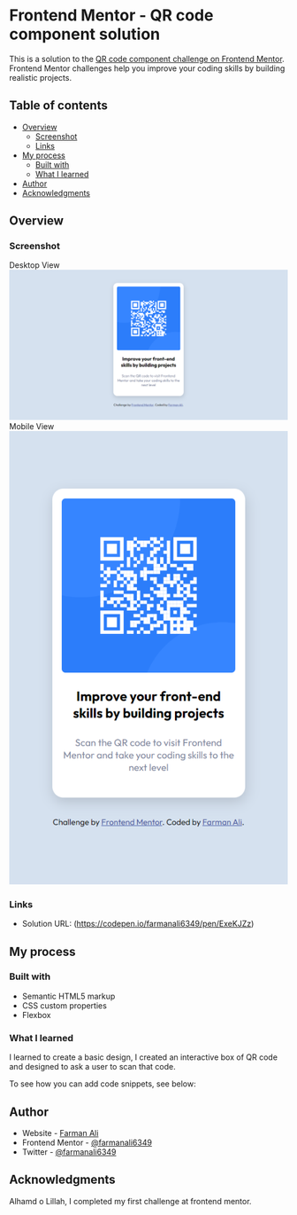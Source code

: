 # Frontend Mentor - QR code component solution

This is a solution to the [QR code component challenge on Frontend Mentor](https://www.frontendmentor.io/challenges/qr-code-component-iux_sIO_H). Frontend Mentor challenges help you improve your coding skills by building realistic projects. 

## Table of contents

- [Overview](#overview)
  - [Screenshot](#screenshot)
  - [Links](#links)
- [My process](#my-process)
  - [Built with](#built-with)
  - [What I learned](#what-i-learned)
- [Author](#author)
- [Acknowledgments](#acknowledgments)

## Overview

### Screenshot
Desktop View
![](./screenshots/desktop.png)
Mobile View
![](./screenshots/mobile.png)

### Links

- Solution URL: (https://codepen.io/farmanali6349/pen/ExeKJZz)

## My process

### Built with

- Semantic HTML5 markup
- CSS custom properties
- Flexbox

### What I learned

I learned to create a basic design, I created an interactive box of QR code and designed to ask a user to scan that code.

To see how you can add code snippets, see below:

## Author

- Website - [Farman Ali](https://www.linkedin.com/in/farmanali6349/)
- Frontend Mentor - [@farmanali6349](https://www.frontendmentor.io/profile/farmanali6349)
- Twitter - [@farmanali6349](https://www.twitter.com/farmanali6349)

## Acknowledgments

Alhamd o Lillah, I completed my first challenge at frontend mentor.
